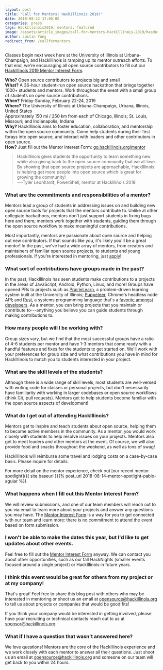 ```yaml
---
layout: post
title: "Call for Mentors: HackIllinois 2019!"
date: 2018-08-22 17:00:00
categories: press
tags: HackIllinois2019, mentors, featured
image: /assets/article_images/call-for-mentors-hackillinois-2019/header.jpg
author: Justin Yang
redirect_from: /callformentors
---
```


Classes begin next week here at the University of Illinois at Urbana-Champaign, and HackIllinois is ramping up its mentor outreach efforts. To that end, we're encouraging all open source contributors to fill out our [HackIllinois 2019 Mentor Interest Form](http://go.hackillinois.org/mentor).

**Who?** Open source contributors to projects big and small
<br>
**What?** A 36-hour student-run open source hackathon that brings together 1000+ students and mentors. Work throughout the event with a small group of students on open source contributions.
<br>
**When?** Friday-Sunday, February 22-24, 2019
<br>
**Where?** The University of Illinois at Urbana-Champaign, Urbana, Illinois, United States
<br>
Approximately 150 mi / 250 km from each of Chicago, Illinois; St. Louis, Missouri; and Indianapolis, Indiana
<br>
**Why?** HackIllinois aims to foster education, collaboration, and mentorship within the open source community. Come help students during their first forays into open source, and interact with leaders and other contributors in open source.
<br>
**How?** Just fill out the Mentor Interest Form: [go.hackillinois.org/mentor](http://go.hackillinois.org/mentor)

><span style="font-style:normal">HackIllinois gives students the opportunity to learn something new while also giving back to the open source community that we all love. By showing that open source projects are approachable, HackIllinois is helping get more people into open  source which is great for growing the community!<br>
---Tyler Leonhardt, PowerShell, mentor at HackIllinois 2018
</span>

### What are the commitments and responsibilities of a mentor?
Mentors lead a group of students in addressing issues on and building new open source tools for projects that the mentors contribute to. Unlike at other collegiate hackathons, mentors don't just support students in fixing bugs here and there; mentors work together with students, guiding them through the open source workflow to make meaningful contributions.

Most importantly, mentors are passionate about open source and helping out new contributors. If that sounds like you, it's likely you'll be a great mentor! In the past, we've had a wide array of mentors, from creators and maintainers of familiar open source projects, to students and young professionals. If you're interested in mentoring, just [apply](http://go.hackillinois.org/mentor)!

### What sort of contributions have groups made in the past?
In the past, HackIllinois has seen students make contributions to a projects in the areas of JavaScript, Android, Python, Linux, and more! Groups have opened PRs to projects such as [PrairieLearn](https://github.com/PrairieLearn/PrairieLearn), a problem-driven learning system built at the University of Illinois; [Puppeteer](https://github.com/istanbuljs/puppeteer-to-istanbul), Chrome's headless node API; and [Rust](https://github.com/rust-lang-nursery/rust-cookbook), a systems programming language that's a [favorite amongst developers](https://users.rust-lang.org/t/rust-most-loved-in-stackoverflow-2018-survey-results/16148). As a mentor, you can bring projects that you maintain or contribute to---anything you believe you can guide students through making contributions to.

### How many people will I be working with?
Group sizes vary, but we find that the most successful groups have a ratio of 4-6 students per mentor and have 1-3 mentors that come ready with a handful features and fixes for the students to get started on. We'll work with your preferences for group size and what contributions you have in mind for HackIllinois to match you to students interested in your project.

### What are the skill levels of the students?
Although there is a wide range of skill levels, most students are well-versed with writing code for classes or personal projects, but don't necessarily have familiarity with working in larger codebases or open source workflows (think Git, pull requests). Mentors get to help students become familiar with the open source aspects of development!

### What do I get out of attending HackIllinois?
Mentors get to inspire and teach students about open source, helping them to become active members in the community. As a mentor, you would work closely with students to help resolve issues on your projects. Mentors also get to meet leaders and other mentors at the event. Of course, we will also provide food and snacks throughout the weekend, as well as tons of swag!

HackIllinois will reimburse some travel and lodging costs on a case-by-case basis. Please inquire for details.

For more detail on the mentor experience, check out [our recent mentor spotlight]({{ site.baseurl }}{% post_url 2018-08-14-mentor-spotlight-pablo-aguiar %}).

### What happens when I fill out this Mentor Interest Form?
We will review submissions, and one of our team members will reach out to you via email to learn more about your projects and answer any questions you may have. The [Mentor Interest Form](http://go.hackillinois.org/mentor) is a way for you to get connected with our team and learn more: there is no commitment to attend the event based on form submission.

### I won't be able to make the dates this year, but I'd like to get updates about other events.
Feel free to fill out the [Mentor Interest Form](http://go.hackillinois.org/mentor) anyway. We can contact you about other opportunities, such as our fall HackNights (smaller events focused around a single project) or HackIllinois in future years.

### I think this event would be great for others from my project or at my company!
That's great! Feel free to share this blog post with others who may be interested in mentoring or shoot us an email at [opensource@hackillinois.org](mailto:opensource@hackillinois.org) to tell us about projects or companies that would be good fits!

If you think your company would be interested in getting involved, please have your recruiting or technical contacts reach out to us at [sponsor@hackillinois.org](mailto:sponsor@hackillinois.org).

### What if I have a question that wasn't answered here?
We love questions! Mentors are the core of the HackIllinois experience and we work closely with each mentor to answer all their questions. Just shoot us an email at [opensource@hackillinois.org](mailto:opensource@hackillinois.org) and someone on our team will get back to you within 24 hours.
